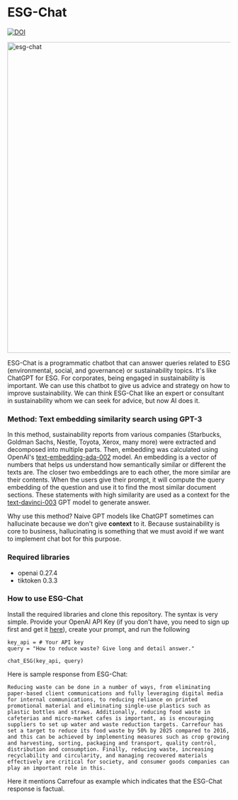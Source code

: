 # ESG-Chat

[![DOI](https://zenodo.org/badge/DOI/10.5281/zenodo.7829233.svg)](https://doi.org/10.5281/zenodo.7829233)

<img src="https://user-images.githubusercontent.com/51282928/230783659-fbe9b43f-01d2-48fd-84d5-eefd093fb628.png" alt= "esg-chat" width="700">

ESG-Chat is a programmatic chatbot that can answer queries related to ESG (environmental, social, and governance) or sustainability topics. It's like ChatGPT for ESG. For corporates, being engaged in sustainability is important. We can use this chatbot to give us advice and strategy on how to improve sustainability. We can think ESG-Chat like an expert or consultant in sustainability whom we can seek for advice, but now AI does it. 

### Method: Text embedding similarity search using GPT-3

In this method, sustainability reports from various companies (Starbucks, Goldman Sachs, Nestle, Toyota, Xerox, many more) were extracted and decomposed into multiple parts. Then, embedding was calculated using OpenAI's [text-embedding-ada-002](https://openai.com/blog/new-and-improved-embedding-model) model. An embedding is a vector of numbers that helps us understand how semantically similar or different the texts are. The closer two embeddings are to each other, the more similar are their contents. When the users give their prompt, it will compute the query embedding of the question and use it to find the most similar document sections. These statements with high similarity are used as a context for the [text-davinci-003](https://platform.openai.com/docs/models/gpt-3) GPT model to generate answer. 

Why use this method? Naive GPT models like ChatGPT sometimes can hallucinate because we don't give **context** to it. Because sustainability is core to business, hallucinating is something that we must avoid if we want to implement chat bot for this purpose. 

### Required libraries
* openai 0.27.4
* tiktoken 0.3.3

### How to use ESG-Chat

Install the required libraries and clone this repository. The syntax is very simple. Provide your OpenAI API Key (if you don't have, you need to sign up first and get it [here](https://platform.openai.com/account/api-keys)), create your prompt, and run the following

```
key_api = # Your API key
query = "How to reduce waste? Give long and detail answer."

chat_ESG(key_api, query)
```

Here is sample response from ESG-Chat:

```
Reducing waste can be done in a number of ways, from eliminating paper-based client communications and fully leveraging digital media for internal communications, to reducing reliance on printed promotional material and eliminating single-use plastics such as plastic bottles and straws. Additionally, reducing food waste in cafeterias and micro-market cafes is important, as is encouraging suppliers to set up water and waste reduction targets. Carrefour has set a target to reduce its food waste by 50% by 2025 compared to 2016, and this can be achieved by implementing measures such as crop growing and harvesting, sorting, packaging and transport, quality control, distribution and consumption. Finally, reducing waste, increasing recyclability and circularity, and managing recovered materials effectively are critical for society, and consumer goods companies can play an important role in this.
```

Here it mentions Carrefour as example which indicates that the ESG-Chat response is factual. 
